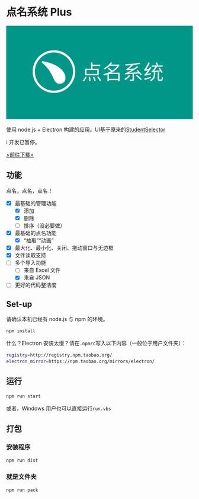 # 点名系统 Plus

![点名系统海报](点名海报.png)

使用 node.js + Electron 构建的应用。UI基于原来的[StudentSelector](https://github.com/pkuschool/StudentSelector)

ℹ 开发已暂停。

[>前往下载<](https://github.com/pkuschool/StudentSelector-Electron/releases)

## 功能

点名，点名，点名！

- [x] 最基础的管理功能
  - [x] 添加
  - [x] 删除
  - [ ] 排序（没必要做）
- [x] 最基础的点名功能
  - [x] “抽取”“动画”
- [x] 最大化、最小化、关闭、拖动窗口与无边框
- [x] 文件读取支持
- [ ] 多个导入功能
  - [ ] 来自 Excel 文件
  - [x] 来自 JSON
- [ ] 更好的代码整洁度

## Set-up

请确认本机已经有 node.js 与 npm 的环境。

```bash
npm install
```

什么？Electron 安装太慢？请在```.npmrc```写入以下内容（一般位于用户文件夹）：

```bash
registry=http://registry.npm.taobao.org/
electron_mirror=https://npm.taobao.org/mirrors/electron/
```

## 运行


```bash
npm run start
```

或者，Windows 用户也可以直接运行```run.vbs```

## 打包

### 安装程序

```bash
npm run dist
```


### 就是文件夹

```bash
npm run pack
```
